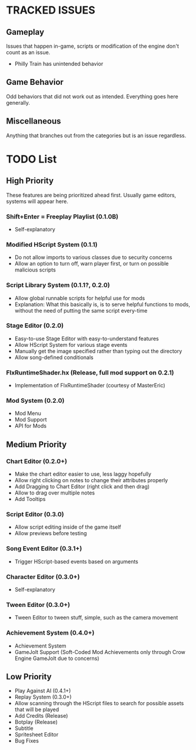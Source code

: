 # TRACKED ISSUES

## Gameplay

Issues that happen in-game, scripts or modification of the engine
don't count as an issue.

* Philly Train has unintended behavior

## Game Behavior

Odd behaviors that did not work out as intended.
Everything goes here generally.

## Miscellaneous

Anything that branches out from the categories but
is an issue regardless.

# TODO List

## High Priority

These features are being prioritized ahead first.
Usually game editors, systems will appear here.

### Shift+Enter = Freeplay Playlist (0.1.0B)

* Self-explanatory

### Modified HScript System (0.1.1)

* Do not allow imports to various classes due to security concerns
* Allow an option to turn off, warn player first, or turn on possible malicious scripts

### Script Library System (0.1.1?, 0.2.0)

* Allow global runnable scripts for helpful use for mods
* Explanation: What this basically is, is to serve helpful functions to mods, without the need of putting the same script every-time

### Stage Editor (0.2.0)

* Easy-to-use Stage Editor with easy-to-understand features
* Allow HScript System for various stage events
* Manually get the image specified rather than typing out the directory
* Allow song-defined conditionals

### FlxRuntimeShader.hx (Release, full mod support on 0.2.1)

* Implementation of FlxRuntimeShader (courtesy of MasterEric)

### Mod System (0.2.0)

* Mod Menu
* Mod Support
* API for Mods

## Medium Priority

### Chart Editor (0.2.0+)

* Make the chart editor easier to use, less laggy hopefully
* Allow right clicking on notes to change their attributes properly
* Add Dragging to Chart Editor (right click and then drag)
* Allow to drag over multiple notes
* Add Tooltips

### Script Editor (0.3.0)

* Allow script editing inside of the game itself
* Allow previews before testing

### Song Event Editor (0.3.1+)

* Trigger HScript-based events based on arguments

### Character Editor (0.3.0+)

* Self-explanatory

### Tween Editor (0.3.0+)

* Tween Editor to tween stuff, simple, such as the camera movement

### Achievement System (0.4.0+)

* Achievement System
* GameJolt Support (Soft-Coded Mod Achievements only through Crow Engine GameJolt due to concerns)

## Low Priority

* Play Against AI (0.4.1+)
* Replay System (0.3.0+)
* Allow scanning through the HScript files to search for possible assets that will be played
* Add Credits (Release)
* Botplay (Release)
* Subtitle
* Spritesheet Editor
* Bug Fixes